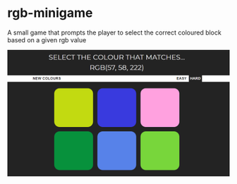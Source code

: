# rgb-minigame
A small game that prompts the player to select the correct coloured block based on a given rgb value

![sample screenshot](/rgb-screen.png?raw=true)
